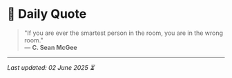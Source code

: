 # 📜 Daily Quote

> "If you are ever the smartest person in the room, you are in the wrong room."  
> — **C. Sean McGee**

---

_Last updated: 02 June 2025 ⏳_
